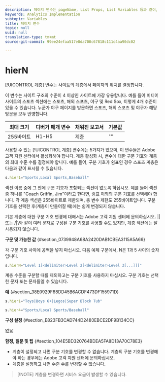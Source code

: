 ```yaml
---
description: 페이지 변수는 pageName, List Props, List Variables 등과 같이, 보고서를 직접 채웁니다.
keywords: Analytics Implementation
subtopic: Variables
title: 페이지 변수
topic: null
uuid: null
translation-type: tm+mt
source-git-commit: 99ee24efaa517e8da700c67818c111c4aa90dc02

---
```




# hierN

[!UICONTROL 계층] 변수는 사이트의 계층에서 페이지의 위치를 결정합니다.


<!-- 

hierN.xml

 -->

이 변수는 사이트 구조의 수준이 4 이상인 사이트에 가장 유용합니다. 예를 들어 미디어 사이트의 스포츠 섹션에는 스포츠, 해외 스포츠, 야구 및 Red Sox, 이렇게 4개 수준이 있을 수 있습니다. 누군가 야구 페이지를 방문하면 스포츠, 해외 스포츠 및 야구가 해당 방문을 모두 반영합니다.

| 최대 크기 | 디버거 매개 변수 | 채워진 보고서 | 기본값 |
|---|---|---|---|
| 255바이트 | H1-H5 | 계층 | "" |

사용할 수 있는 [!UICONTROL 계층] 변수에는 5가지가 있으며, 이 변수들은 Adobe 고객 지원 센터에서 활성화해야 합니다. 계층 활성화 시, 변수에 대한 구분 기호와 계층의 최대 수준 수를 결정해야 합니다. 예를 들어, 구분 기호가 쉼표인 경우 스포츠 계층은 다음과 같이 표시될 수 있습니다.

```js
s.hier1="Sports,Local Sports,Baseball"
```

섹션 이름 중에 그 안에 구분 기호가 포함되는 섹션이 없도록 하십시오. 예를 들어 섹션 중 하나를 "Coach Griffin, Jim"이라고 한다면, 쉼표 이외의 구분 기호를 선택해야 합니다. 각 계층 섹션은 255바이트로 제한되며, 총 변수 제한도 255바이트입니다. 구분 기호를 선택한 후(계층이 만들어질 때)에는 쉽게 변경되지 않습니다.

기본 계층에 대한 구분 기호 변경에 대해서는 Adobe 고객 지원 센터에 문의하십시오. || 또는 /|\와 같이 여러 문자로 구성된 구분 기호를 사용할 수도 있지만, 계층 섹션에는 잘 사용되지 않습니다.

**구문 및 가능한 값** {#section_0739948A68A2420DAB1CBEA3115A5A66}

각 구분 기호 사이에 공백을 넣지 마십시오. 다음 예제 구문에서, N은 1과 5 사이의 숫자입니다.

```js
s.hierN="Level 1[<delimiter>Level 2[<delimiter>Level 3[...]]]"
```

계층 수준을 구분할 때를 제외하고는 구분 기호를 사용하지 마십시오. 구분 기호는 선택한 문자 또는 문자들일 수 있습니다.

**예** {#section_38E0929F88DD45B6ACDF473DF155971D}

```js
s.hier1="Toys|Boys 6+|Legos|Super Block Tub"
```

```js
s.hier4="Sports/Local Sports/Baseball"
```

**구성 설정** {#section_E823FB3CAD744D2480EBCE2DF9B134CC}

없음

**함정, 질문 및 팁** {#section_104E5BD320764BDEA5FA8D13A70C78E3}

* 계층이 설정되고 나면 구분 기호를 변경할 수 없습니다. 계층의 구분 기호를 변경해야 하는 경우에는 Adobe 고객 지원 센터에 문의하십시오.
* 계층을 설정하고 나면 수준 수를 변경할 수 없습니다.

> [!NOTE] 계층을 변경하면 서비스 요금이 발생할 수 있습니다.

